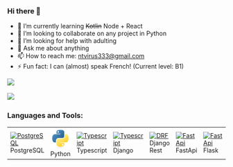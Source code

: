 ### Hi there 👋

- 🌱 I’m currently learning ~~Kotlin~~ Node + React
- 👯 I’m looking to collaborate on any project in Python
- 🤔 I’m looking for help with adulting
- 💬 Ask me about anything
- 📫 How to reach me: ntvirus333@gmail.com
- ⚡ Fun fact: I can (almost) speak French! (Current level: B1)

![](https://github-readme-stats.vercel.app/api?username=annmayn&theme=tokyonight&show_icons=true)

![](https://github-readme-stats.vercel.app/api/top-langs/?username=annmayn&theme=tokyonight&show_icons=true&exclude_repo=Roster-management-using-genetic-algorithm)

### Languages and Tools:

<table>
<tr>
    <td>
      <a href="#">
        <img src="https://cdn.jsdelivr.net/gh/devicons/devicon@latest/icons/postgresql/postgresql-original.svg" width="48" height="48" alt="PostgreSQL"/>
      </a>
      <br>PostgreSQL
    </td>
    <td>
      <a href="#">
        <img src="https://raw.githubusercontent.com/devicons/devicon/master/icons/python/python-original.svg" width="48" height="48" alt="Python" />
      </a>
      <br>Python
    </td>
    <td>
      <a href="#">
       <img src="https://cdn.jsdelivr.net/gh/devicons/devicon@latest/icons/typescript/typescript-original.svg" width="48" height="48" alt="Typescript" />
      </a>
      <br>Typescript
    </td>
    <td>
      <a href="#">
       <img src="https://cdn.jsdelivr.net/gh/devicons/devicon@latest/icons/django/django-plain.svg" width="48" height="48" alt="Typescript" />
      </a>
      <br>Django
    </td>
    <td>
      <a href="#">
       <img src="https://cdn.jsdelivr.net/gh/devicons/devicon@latest/icons/djangorest/djangorest-original.svg" width="48" height="48" alt="DRF" />
      </a>
      <br>Django Rest
    </td>
    <td>
      <a href="#">
       <img src="https://cdn.jsdelivr.net/gh/devicons/devicon@latest/icons/fastapi/fastapi-original.svg" width="48" height="48" alt="FastApi" />
      </a>
      <br>FastApi
    </td>
    <td>
      <a href="#">
       <img src="https://cdn.jsdelivr.net/gh/devicons/devicon@latest/icons/flask/flask-original-wordmark.svg" width="48" height="48" alt="FastApi" />
      </a>
      <br>Flask
    </td>
    <td>
      <a href="#">
        <img src="https://cdn.jsdelivr.net/gh/devicons/devicon@latest/icons/react/react-original.svg" width="48" height="48" alt="React" />
      </a>
      <br>React
    </td>
    <td>
      <a href="#">
        <img src="https://cdn.jsdelivr.net/gh/devicons/devicon@latest/icons/rust/rust-original.svg" width="48" height="48" alt="Rust" />
      </a>
      <br>Rust
    </td>
    <td>
      <a href="#">
        <img src="https://cdn.jsdelivr.net/gh/devicons/devicon@latest/icons/cplusplus/cplusplus-original.svg" width="48" height="48" alt="C++" />
      </a>
      <br>C++
    </td>
    <td>
      <a href="#">
        <img src="https://raw.githubusercontent.com/devicons/devicon/master/icons/linux/linux-original.svg" width="48" height="48" alt="Linux" />
      </a>
      <br>Linux
    </td>
    <td>
      <a href="#">
        <img src="https://raw.githubusercontent.com/devicons/devicon/master/icons/docker/docker-original-wordmark.svg" width="48" height="48" alt="Docker" />
      </a>
      <br>Docker
    </td>
    <td>
      <a href="#">
        <img src="https://cdn.jsdelivr.net/gh/devicons/devicon@latest/icons/bash/bash-original.svg" width="48" height="48" alt="Bash" />
      </a>
      <br>Bash
    </td>
    <td>
      <a href="#">
        <img src="https://cdn.jsdelivr.net/gh/devicons/devicon@latest/icons/apacheairflow/apacheairflow-original.svg" width="48" height="48" alt="Bash" />
      </a>
      <br>Airflow
    </td>
  </tr>
</table>
